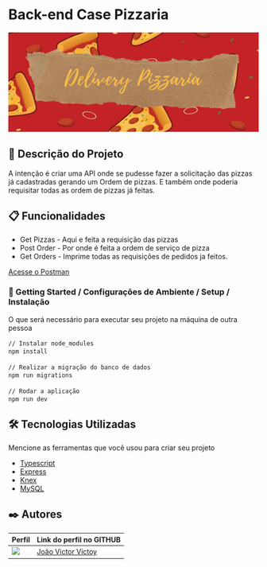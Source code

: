# Back-end Case Pizzaria
<img src="./src/assets/Deliver-Pizzaria.png" height="200px" width=100%>


## 🚀 Descrição do Projeto

A intenção é criar uma API onde se pudesse fazer a solicitação das pizzas já cadastradas gerando um Ordem de pizzas. E também onde poderia requisitar todas as ordem de pizzas já feitas. 

## 📋 Funcionalidades

* Get Pizzas - Aqui e feita a requisição das pizzas 
* Post Order - Por onde é feita a ordem de serviço de pizza
* Get Orders - Imprime todas as requisições de pedidos ja feitos.

[Acesse o Postman](https://documenter.getpostman.com/view/21555368/2s8YRjqE15)

### 🔧 Getting Started / Configurações de Ambiente / Setup / Instalação

O que será necessário para executar seu projeto na máquina de outra pessoa

```
// Instalar node_modules
npm install

// Realizar a migração do banco de dados
npm run migrations

// Rodar a aplicação
npm run dev
```

## 🛠️ Tecnologias Utilizadas

Mencione as ferramentas que você usou para criar seu projeto

* [Typescript](https://www.typescriptlang.org/docs/)
* [Express](https://expressjs.com/)
* [Knex](https://knexjs.org/)
* [MySQL](https://www.mysql.com/)



## ✒️ Autores
Perfil      | Link do perfil no GITHUB
--------- | ------
[<img src="https://avatars.githubusercontent.com/u/104728673?v=4" width="75px;"/>](https://github.com/joaoVictorVictoy) | [João Victor Victoy](https://github.com/joaoVictorVictoy)